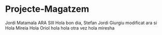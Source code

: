 # Projecte-Magatzem
Jordi Matamala ARA SIII
Hola bon dia, Stefan Jordi Giurgiu modificat ara si
Hola Mireia
Hola Oriol
hola hola otra vez
hola miresha

